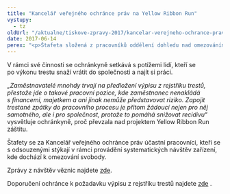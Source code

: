 ```yaml
---
title: "Kancelář veřejného ochránce práv na Yellow Ribbon Run"
vystupy:
  - tz
oldUrl: "/aktualne/tiskove-zpravy-2017/kancelar-verejneho-ochrance-prav-na-yellow-ribbon-run"
date: 2017-06-14
perex: "<p>Štafeta složená z pracovníků oddělení dohledu nad omezováním osobní svobody Kanceláře veřejného ochránce práv se dnes účastní O2 Pražské štafety pořádané v rámci projektu Yellow Ribbon Run na podporu zaměstnávání osob po výkonu trestu. Ochránkyně nad akcí převzala záštitu.</p>"
---
```


<!-- imported from the old website -->

<p>V rámci své činnosti se ochránkyně setkává s potížemi lidí, kteří se po výkonu trestu snaží vrátit do společnosti a najít si práci. </p> <p><i>„Zaměstnavatelé mnohdy trvají na předložení výpisu z rejstříku trestů, přestože jde o takové pracovní pozice, kde zaměstnanec nenakládá s financemi, majetkem a ani jinak nemůže představovat riziko. Zapojit trestané zpátky do pracovního procesu je přitom žádoucí nejen pro něj samotného, ale i pro společnost, protože to pomáhá snižovat recidivu“</i> vysvětluje ochránkyně, proč převzala nad projektem Yellow Ribbon Run záštitu.</p> <p>Štafety se za Kancelář veřejného ochránce práv účastní pracovníci, kteří se s odsouzenými stýkají v rámci provádění systematických návštěv zařízení, kde dochází k omezování svobody. </p><p>Zprávy z návštěv věznic najdete <a href="https://www.ochrance.cz/ochrana-osob-omezenych-na-svobode/veznice/" target="_blank">zde</a>.</p> Doporučení ochránce k požadavku výpisu z rejstříku trestů najdete <a title="Otevření do nového okna" href="http://eso.ochrance.cz/Nalezene/Edit/2490" target="_blank">zde</a> .
